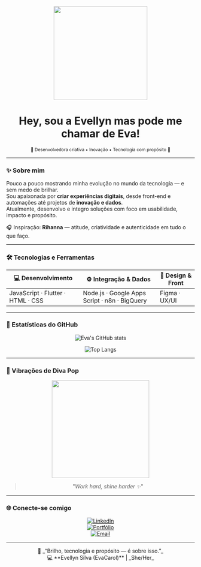 <!-- 🌹 Banner principal -->
<div align="center">
  <img src="https://media1.tenor.com/m/gnA7-5TewXMAAAAC/elle-woods.gif" width="250"/>
  
  #  Hey, sou a Evellyn mas pode me chamar de Eva!  
  <sub>💄 Desenvolvedora criativa • Inovação • Tecnologia com propósito 💫</sub>
</div>

---

### ✨ Sobre mim  
Pouco a pouco mostrando minha evolução no mundo da tecnologia — e sem medo de brilhar.  
Sou apaixonada por **criar experiências digitais**, desde front-end e automações até projetos de **inovação e dados**.  
Atualmente, desenvolvo e integro soluções com foco em usabilidade, impacto e propósito.  

🎧 Inspiração: **Rihanna** — atitude, criatividade e autenticidade em tudo o que faço.  

---

### 🛠️ Tecnologias e Ferramentas  
<div align="center">

| 💻 Desenvolvimento | ⚙️ Integração & Dados | 🎨 Design & Front |
|--------------------|-----------------------|------------------|
| JavaScript · Flutter · HTML · CSS | Node.js · Google Apps Script · n8n · BigQuery | Figma · UX/UI |

</div>

---

### 💎 Estatísticas do GitHub  
<div align="center">

![Eva's GitHub stats](https://github-readme-stats.vercel.app/api?username=EvaCarol&show_icons=true&theme=omni&hide_border=true&title_color=ff5faf&icon_color=ff99cc)

![Top Langs](https://github-readme-stats.vercel.app/api/top-langs/?username=EvaCarol&layout=compact&theme=omni&hide_border=true&title_color=ff5faf)

</div>

---

### 💃 Vibrações de Diva Pop  
<div align="center">
  <img src="https://media.giphy.com/media/3o6gbbuLW76jkt8vIc/giphy.gif" width="260"/>
  
  > "_Work hard, shine harder ✨_"
</div>

---

### 🌐 Conecte-se comigo  
<div align="center">

[![LinkedIn](https://img.shields.io/badge/LinkedIn-Evellyn%20Silva-blue?style=for-the-badge&logo=linkedin)](https://www.linkedin.com/in/evellyn-silva-9b6641210)  
[![Portfólio](https://img.shields.io/badge/Portfólio-em%20breve-ff99cc?style=for-the-badge&logo=vercel)](https://github.com/EvaCarol)  
[![Email](https://img.shields.io/badge/Contato-email%20me!-ff5faf?style=for-the-badge&logo=gmail)](mailto:seuemail@gmail.com)

</div>

---

<div align="center">
  🌸 _“Brilho, tecnologia e propósito — é sobre isso.”_  
  <br>
  💻 **Evellyn Silva (EvaCarol)** | _She/Her_
</div>
